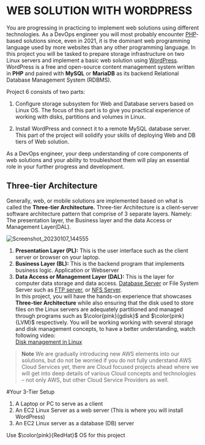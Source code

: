 # WEB SOLUTION WITH WORDPRESS 

You are progressing in practicing to implement web solutions using different technologies. As a DevOps engineer you will most probably encounter [PHP](https://www.php.net/)-based solutions since, even in 2021, it is the dominant web programming language used by more websites than any other programming language.
In this project you will be tasked to prepare storage infrastructure on two Linux servers and implement a basic web solution using [WordPress](https://en.wikipedia.org/wiki/WordPress). WordPress is a free and open-source content management system written in **PHP** and paired with **MySQL** or **MariaDB** as its backend Relational Database Management System (RDBMS).  

Project 6 consists of two parts:  
1. Configure storage subsystem for Web and Database servers based on Linux OS. The focus of this part is to give you practical experience of working with disks, partitions and volumes in Linux.  

2. Install WordPress and connect it to a remote MySQL database server. This part of the project will solidify your skills of deploying Web and DB tiers of Web solution.  


As a DevOps engineer, your deep understanding of core components of web solutions and your ability to troubleshoot them will play an essential role in your further progress and development.  

## Three-tier Architecture  
Generally, web, or mobile solutions are implemented based on what is called the **Three-tier Architecture.**
Three-tier Architecture is a client-server software architecture pattern that comprise of 3 separate layers. Namely: The presentation layer, the Business layer and the data Access or Management Layer(DAL). 

![Screenshot_20230107_144555](https://user-images.githubusercontent.com/105195327/211153921-1e306de2-0cd2-47e0-ba37-730d4d85dfdc.png)

1. **Presentation Layer (PL):** This is the user interface such as the client server or browser on your laptop.  
2. **Business Layer (BL):** This is the backend program that implements business logic. Application or Webserver  
3. **Data Access or Management Layer (DAL):** This is the layer for computer data storage and data access. [Database Server](https://www.computerhope.com/jargon/d/database-server.htm) or File System Server such as [FTP server](https://titanftp.com/2018/09/11/what-is-an-ftp-server/), or [NFS Server](https://searchenterprisedesktop.techtarget.com/definition/Network-File-System).  
In this project, you will have the hands-on experience that showcases **Three-tier Architecture** while also ensuring that the disk used to store files on the Linux servers are adequately partitioned and managed through programs such as $\color{pink}{gdisk}$ and $\color{pink}{LVM}$ respectively.
You will be working working with several storage and disk management concepts, to have a better understanding, watch following video:  
[Disk management in Linux](https://darey.io/courses/step-12-logical-volume-management/lessons/lesson-1-storage-management/topic/create-linux-partitions-with-fdisk/)  

> **Note** We are gradually introducing new AWS elements into our solutions, but do not be worried if you do not fully understand AWS Cloud Services yet, there are Cloud focused projects ahead where we will get into deep details of various Cloud concepts and technologies – not only AWS, but other Cloud Service Providers as well.  

#Your 3-Tier Setup  
1. A Laptop or PC to serve as a client
2. An EC2 Linux Server as a web server (This is where you will install WordPress)
3. An EC2 Linux server as a database (DB) server  

Use $\color{pink}{RedHat}$ OS for this project  









